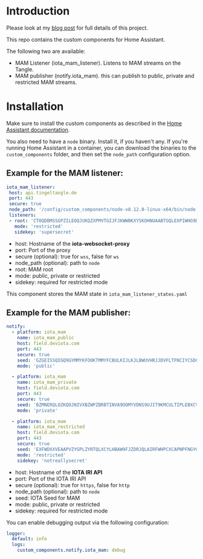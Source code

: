 # Introduction

Please look at my [blog post](https://medium.com/@lukashetzenecker/integrating-my-smart-home-into-the-tangle-d88ae03eb9bb) for full details of this project.

This repo contains the custom components for Home Assistant.

The following two are available:
* MAM Listener (iota_mam_listener). Listens to MAM streams on the Tangle.
* MAM publisher (notify.iota_mam). this can publish to public, private and restricted MAM streams.

# Installation

Make sure to install the custom components as described in the [Home Assistant documentation](https://developers.home-assistant.io/docs/en/creating_component_loading.html).

You also need to have a `node` binary. Install it, if you haven't any. If you're running Home Assistant in a container, you can download the binaries to the `custom_components` folder, and then set the `node_path` configuration option.


## Example for the MAM listener:

```yaml
iota_mam_listener:
 host: api.tingeltangle.de
 port: 443
 secure: true
 node_path: '/config/custom_components/node-v8.12.0-linux-x64/bin/node'
 listeners:
 - root: 'CTOQDBMSSGPZILEOQJUKQZXPMVTGIJFJKWWBKXYSKOHNUAABTGQLEXPIWHG9DICZQCVMHVKCTPNZONAYV'
   mode: 'restricted'
   sidekey: 'supersecret'
```

* host: Hostname of the **iota-websocket-proxy**
* port: Port of the proxy
* secure (optional): true for `wss`, false for `ws`
* node_path (optional): path to `node`
* root: MAM root
* mode: public, private or restricted
* sidekey: required for restricted mode

This component stores the MAM state in `iota_mam_listener_states.yaml`

## Example for the MAM publisher:

```yaml
notify:
  - platform: iota_mam
    name: iota_mam_public
    host: field.deviota.com
    port: 443
    secure: true
    seed: 'GZGEISSQIGQ9GYMMYKFOOKTMMYFCBULKIJLKJLBWUVHRJJDVFLTFNCIYCSDCZSIQPHXFX9DXQDKRZFFFC'
    mode: 'public'

  - platform: iota_mam
    name: iota_mam_private
    host: field.deviota.com
    port: 443
    secure: true
    seed: 'BZMNERQLOZKQOJNIVXBZWPZBRBTINVA9OOMYVDNS9UJIT9KMCULTIPLEBXCVFEVWTKOFLNSBAEKDNBKLQ'
    mode: 'private'

  - platform: iota_mam
    name: iota_mam_restricted
    host: field.deviota.com
    port: 443
    secure: true
    seed: 'EXFWDXXVEAAPVZYGPLZYRTQLXCYLHBAW9FJZDRJQLAIRFWHPCXCAPNPFNGYGAZOFMUFMINNDUJXSRAFOO'
    mode: 'restricted'
    sidekey: 'notreallysecret'
```

* host: Hostname of the **IOTA IRI API**
* port: Port of the IOTA IRI API
* secure (optional): true for `https`, false for `http`
* node_path (optional): path to `node`
* seed: IOTA Seed for MAM
* mode: public, private or restricted
* sidekey: required for restricted mode

You can enable debugging output via the following configuration:

```yaml
logger:
  default: info
  logs:
    custom_components.notify.iota_mam: debug
```
